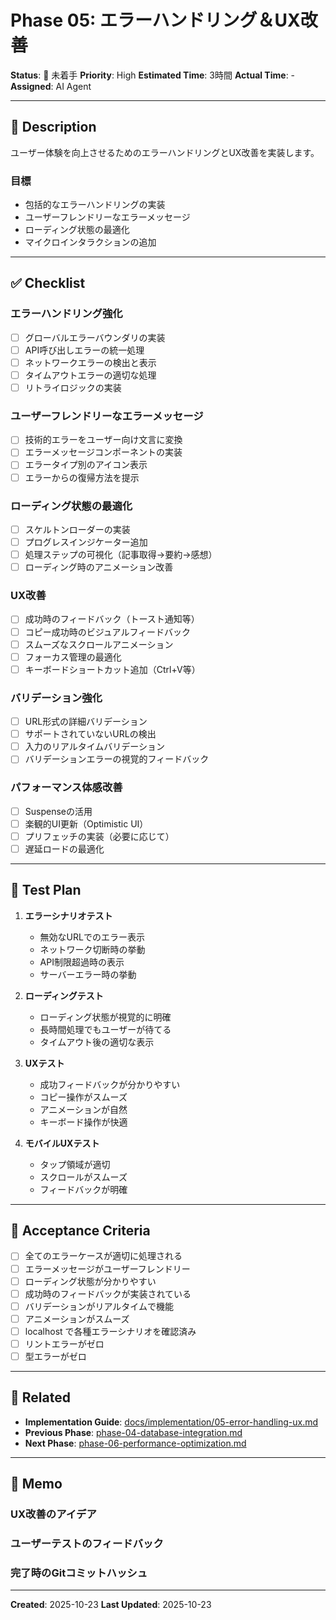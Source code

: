 # Phase 05: エラーハンドリング＆UX改善

**Status**: 🔴 未着手
**Priority**: High
**Estimated Time**: 3時間
**Actual Time**: -
**Assigned**: AI Agent

---

## 📝 Description

ユーザー体験を向上させるためのエラーハンドリングとUX改善を実装します。

### 目標
- 包括的なエラーハンドリングの実装
- ユーザーフレンドリーなエラーメッセージ
- ローディング状態の最適化
- マイクロインタラクションの追加

---

## ✅ Checklist

### エラーハンドリング強化
- [ ] グローバルエラーバウンダリの実装
- [ ] API呼び出しエラーの統一処理
- [ ] ネットワークエラーの検出と表示
- [ ] タイムアウトエラーの適切な処理
- [ ] リトライロジックの実装

### ユーザーフレンドリーなエラーメッセージ
- [ ] 技術的エラーをユーザー向け文言に変換
- [ ] エラーメッセージコンポーネントの実装
- [ ] エラータイプ別のアイコン表示
- [ ] エラーからの復帰方法を提示

### ローディング状態の最適化
- [ ] スケルトンローダーの実装
- [ ] プログレスインジケーター追加
- [ ] 処理ステップの可視化（記事取得→要約→感想）
- [ ] ローディング時のアニメーション改善

### UX改善
- [ ] 成功時のフィードバック（トースト通知等）
- [ ] コピー成功時のビジュアルフィードバック
- [ ] スムーズなスクロールアニメーション
- [ ] フォーカス管理の最適化
- [ ] キーボードショートカット追加（Ctrl+V等）

### バリデーション強化
- [ ] URL形式の詳細バリデーション
- [ ] サポートされていないURLの検出
- [ ] 入力のリアルタイムバリデーション
- [ ] バリデーションエラーの視覚的フィードバック

### パフォーマンス体感改善
- [ ] Suspenseの活用
- [ ] 楽観的UI更新（Optimistic UI）
- [ ] プリフェッチの実装（必要に応じて）
- [ ] 遅延ロードの最適化

---

## 🧪 Test Plan

1. **エラーシナリオテスト**
   - 無効なURLでのエラー表示
   - ネットワーク切断時の挙動
   - API制限超過時の表示
   - サーバーエラー時の挙動

2. **ローディングテスト**
   - ローディング状態が視覚的に明確
   - 長時間処理でもユーザーが待てる
   - タイムアウト後の適切な表示

3. **UXテスト**
   - 成功フィードバックが分かりやすい
   - コピー操作がスムーズ
   - アニメーションが自然
   - キーボード操作が快適

4. **モバイルUXテスト**
   - タップ領域が適切
   - スクロールがスムーズ
   - フィードバックが明確

---

## 📌 Acceptance Criteria

- [ ] 全てのエラーケースが適切に処理される
- [ ] エラーメッセージがユーザーフレンドリー
- [ ] ローディング状態が分かりやすい
- [ ] 成功時のフィードバックが実装されている
- [ ] バリデーションがリアルタイムで機能
- [ ] アニメーションがスムーズ
- [ ] localhost で各種エラーシナリオを確認済み
- [ ] リントエラーがゼロ
- [ ] 型エラーがゼロ

---

## 📎 Related

- **Implementation Guide**: [docs/implementation/05-error-handling-ux.md](../../implementation/05-error-handling-ux.md)
- **Previous Phase**: [phase-04-database-integration.md](./phase-04-database-integration.md)
- **Next Phase**: [phase-06-performance-optimization.md](./phase-06-performance-optimization.md)

---

## 💭 Memo

### UX改善のアイデア
<!-- 実装中に思いついたUX改善案 -->

### ユーザーテストのフィードバック
<!-- テスト時の気づき -->

### 完了時のGitコミットハッシュ
<!-- 完了時に記録 -->

---

**Created**: 2025-10-23
**Last Updated**: 2025-10-23
